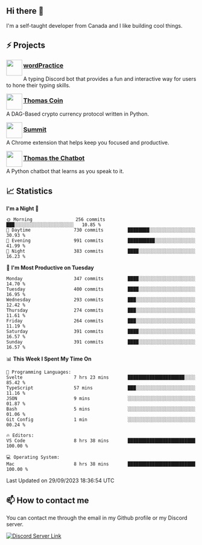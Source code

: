 <h2>Hi there 👋</h2>

<p>I'm a self-taught developer from Canada and I like building cool things.</p>

<h2>⚡ Projects</h2>

<img align="left" src="https://i.imgur.com/BIzs17V.png" width="42" height="42" />
<h3><a target="_blank" href="https://wordpractice.principle.sh/">wordPractice</a></h3>
<p>A typing Discord bot that provides a fun and interactive way for users to hone their typing skills.</p>

<img align="left" src="https://i.imgur.com/4FdQpgN.png" width="42" height="42" />
<h3><a href="https://github.com/principle105/thomas-coin">Thomas Coin</a></h3>
<p>A DAG-Based crypto currency protocol written in Python.</p>

<img align="left" src="https://i.imgur.com/Ly8Atho.png" width="42" height="42" />
<h3><a href="https://summit.sh/">Summit</a></h3>
<p>A Chrome extension that helps keep you focused and productive.</p>

<img align="left" src="https://i.imgur.com/hA9YF2s.png" width="42" height="42" />
<h3><a href="https://github.com/principle105/thomasthechatbot">Thomas the Chatbot</a></h3>
<p>A Python chatbot that learns as you speak to it.</p>

<h2>📈 Statistics</h2>

<!--START_SECTION:waka-->
**I'm a Night 🦉** 

```text
🌞 Morning                256 commits         ███░░░░░░░░░░░░░░░░░░░░░░   10.85 % 
🌆 Daytime                730 commits         ████████░░░░░░░░░░░░░░░░░   30.93 % 
🌃 Evening                991 commits         ██████████░░░░░░░░░░░░░░░   41.99 % 
🌙 Night                  383 commits         ████░░░░░░░░░░░░░░░░░░░░░   16.23 % 
```
📅 **I'm Most Productive on Tuesday** 

```text
Monday                   347 commits         ████░░░░░░░░░░░░░░░░░░░░░   14.70 % 
Tuesday                  400 commits         ████░░░░░░░░░░░░░░░░░░░░░   16.95 % 
Wednesday                293 commits         ███░░░░░░░░░░░░░░░░░░░░░░   12.42 % 
Thursday                 274 commits         ███░░░░░░░░░░░░░░░░░░░░░░   11.61 % 
Friday                   264 commits         ███░░░░░░░░░░░░░░░░░░░░░░   11.19 % 
Saturday                 391 commits         ████░░░░░░░░░░░░░░░░░░░░░   16.57 % 
Sunday                   391 commits         ████░░░░░░░░░░░░░░░░░░░░░   16.57 % 
```


📊 **This Week I Spent My Time On** 

```text
💬 Programming Languages: 
Svelte                   7 hrs 23 mins       █████████████████████░░░░   85.42 % 
TypeScript               57 mins             ███░░░░░░░░░░░░░░░░░░░░░░   11.16 % 
JSON                     9 mins              ░░░░░░░░░░░░░░░░░░░░░░░░░   01.87 % 
Bash                     5 mins              ░░░░░░░░░░░░░░░░░░░░░░░░░   01.06 % 
Git Config               1 min               ░░░░░░░░░░░░░░░░░░░░░░░░░   00.24 % 

🔥 Editors: 
VS Code                  8 hrs 38 mins       █████████████████████████   100.00 % 

💻 Operating System: 
Mac                      8 hrs 38 mins       █████████████████████████   100.00 % 
```


 Last Updated on 29/09/2023 18:36:54 UTC
<!--END_SECTION:waka-->

<h2>📫 How to contact me</h2>

You can contact me through the email in my Github profile or my Discord server.

[![Discord Server Link](https://dcbadge.vercel.app/api/server/DHnk46C)](https://discord.gg/DHnk46C)

